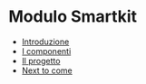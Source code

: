 # Modulo Smartkit

- [Introduzione](Sorgenti/DOC/TA/B£AMO/NSSKIT_01)
- [I componenti](Sorgenti/DOC/TA/B£AMO/NSSKIT_02)
- [Il progetto](Sorgenti/DOC/TA/B£AMO/NSSKIT_03)
- [Next to come](Sorgenti/DOC/TA/B£AMO/NSSKIT_04)
